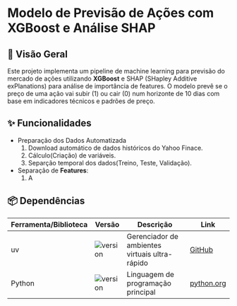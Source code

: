 # Modelo de Previsão de Ações com XGBoost e Análise SHAP

## 📌 Visão Geral

Este projeto implementa um pipeline de machine learning para previsão do mercado de ações utilizando **XGBoost** e SHAP (SHapley Additive exPlanations) para análise de importância de features. O modelo prevê se o preço de uma ação vai subir (1) ou cair (0) num horizonte de 10 dias com base em indicadores técnicos e padrões de preço.

## ✨ Funcionalidades

- Preparação dos Dados Automatizada
    1. Download automático de dados históricos do Yahoo Finace.
    2. Cálculo(Criação) de variáveis.
    3. Separção temporal dos dados(Treino, Teste, Validação).
- Separação de **Features**:
    1. A

## 📦 Dependências

| Ferramenta/Biblioteca | Versão | Descrição | Link |
| --------------------- | ------ | --------- | ---- |
| uv | ![version](https://img.shields.io/badge/0.1.0-blue) | Gerenciador de ambientes virtuais ultra-rápido | [GitHub](https://github.com/astral-sh/uv) |
| Python | ![version](https://img.shields.io/badge/3.12.4-red) | Linguagem de programação principal | [python.org](https://www.python.org/) |
